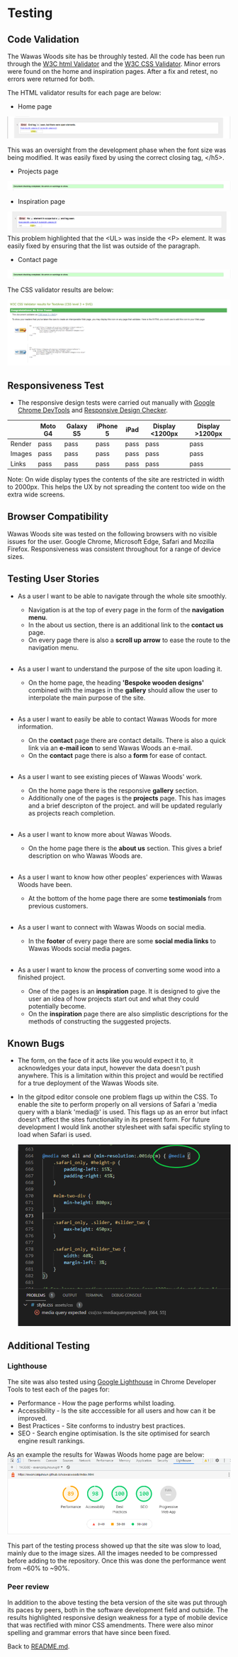 # Testing
## Code Validation
The Wawas Woods site has be throughly tested. All the code has been run through the [W3C html Validator](https://validator.w3.org/) and the [W3C CSS Validator](https://jigsaw.w3.org/css-validator/). Minor errors were found on the home and inspiration pages. After a fix and retest, no errors were returned for both. 

The HTML validator results for each page are below:

* Home page

![W3C Validator test result](assets/readme-images/indextesting.png)

This was an oversight from the development phase when the font size was being modified. It was easily fixed by using the correct closing tag, \</h5>.

* Projects page

![W3C Validator test result](assets/readme-images/w3ctesting.png)

* Inspiration page

![W3C Validator test result](assets/readme-images/inspirationtesting.png)
This problem highlighted that the \<UL> was inside the \<P> element. It was easily fixed by ensuring that the list was outside of the paragraph.

* Contact page

![W3C Validator test result](assets/readme-images/w3ctesting.png)

The CSS validator results are below:

![CSS Validator test result](assets/readme-images/csstesting.png)

## Responsiveness Test

* The responsive design tests were carried out manually with [Google Chrome DevTools](https://developer.chrome.com/docs/devtools/) and [Responsive Design Checker](https://www.responsivedesignchecker.com/).

|        | Moto G4 | Galaxy S5 | iPhone 5 | iPad | Display <1200px | Display >1200px |
|--------|---------|-----------|----------|------|-----------------|-----------------|
| Render | pass    | pass      | pass     | pass | pass            | pass            |
| Images | pass    | pass      | pass     | pass | pass            | pass            |
| Links  | pass    | pass      | pass     | pass | pass            | pass            |

Note: On wide display types the contents of the site are restricted in width to 2000px. This helps the UX by not spreading the content too wide on the extra wide screens.

## Browser Compatibility

Wawas Woods site was tested on the following browsers with no visible issues for the user. 
Google Chrome, Microsoft Edge, Safari and Mozilla Firefox. Responsiveness was consistent throughout for a range of device sizes.

## Testing User Stories

* As a user I want to be able to navigate through the whole site smoothly.
    * Navigation is at the top of every page in the form of the **navigation menu**.
    * In the about us section, there is an additional link to the **contact us** page.
    * On every page there is also a **scroll up arrow** to ease the route to the navigation menu.

    <br>
* As a user I want to understand the purpose of the site upon loading it.
    * On the home page, the heading **'Bespoke wooden designs'** combined with the images in the **gallery** should allow the user to interpolate the main purpose of the site.

    <br>
* As a user I want to easily be able to contact Wawas Woods for more information.
    * On the **contact** page there are contact details. There is also a quick link via an **e-mail icon** to send Wawas Woods an e-mail.
    * On the **contact** page there is also a **form** for ease of contact.

    <br>
* As a user I want to see existing pieces of Wawas Woods' work.
    * On the home page there is the responsive **gallery** section.
    * Additionally one of the pages is the **projects** page. This has images and a brief descripton of the project. and will be updated regularly as projects reach completion.

    <br>
* As a user I want to know more about Wawas Woods.
    * On the home page there is the **about us** section. This gives a brief description on who Wawas Woods are.

    <br>
* As a user I want to know how other peoples' experiences with Wawas Woods have been.
    * At the bottom of the home page there are some **testimonials** from previous customers.

    <br>
* As a user I want to connect with Wawas Woods on social media.
    * In the **footer** of every page there are some **social media links** to Wawas Woods social media pages.

    <br>
* As a user I want to know the process of converting some wood into a finished project.
    * One of the pages is an **inspiration** page. It is designed to give the user an idea of how projects start out and what they could potentially become.
    * On the **inspiration** page there are also simplistic descriptions for the methods of constructing the suggested projects.

## Known Bugs
* The form, on the face of it acts like you would expect it to, it acknowledges your data input, however the data doesn't push anywhere. This is a limitation within this project and would be rectified for a true deployment of the Wawas Woods site.
* In the gitpod editor console one problem flags up within the CSS. To enable the site to perform properly on all versions of Safari a 'media query with a blank 'media@' is used. This flags up as an error but infact doesn't affect the sites functionality in its present form. For future development I would link another stylesheet with safai specific styling to load when Safari is used.
    
    ![Safari specific styling image](assets/readme-images/media-query.png)

## Additional Testing
### Lighthouse
The site was also tested using [Google Lighthouse](https://developers.google.com/web/tools/lighthouse) in Chrome Developer Tools to test each of the pages for:
* Performance - How the page performs whilst loading.
* Accessibility - Is the site acccessible for all users and how can it be improved.
* Best Practices - Site conforms to industry best practices.
* SEO - Search engine optimisation. Is the site optimised for search engine result rankings.

As an example the results for Wawas Woods home page are below:
![Lighthouse test results](assets/readme-images/testing.png)

This part of the testing process showed up that the site was slow to load, mainly due to the image sizes. All the images needed to be compressed before adding to the repository. Once this was done the performance went from ~60% to ~90%. 

### Peer review
In addition to the above testing the beta version of the site was put through its paces by peers, both in the software development field and outside. The results highlighted responsive design weakness for a type of mobile device that was rectified with minor CSS amendments. There were also minor spelling and grammar errors that have since been fixed.

Back to [README.md](README.md).